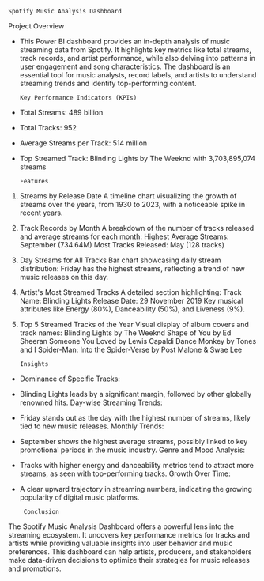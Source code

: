     Spotify Music Analysis Dashboard


    
 Project Overview
- This Power BI dashboard provides an in-depth analysis of music streaming data from Spotify. It highlights key metrics like total streams, track records, and artist performance, while also delving into patterns in user engagement and song characteristics. The dashboard is an essential tool for music analysts, record labels, and artists to understand streaming trends and identify top-performing content.

      Key Performance Indicators (KPIs)
- Total Streams: 489 billion
- Total Tracks: 952
- Average Streams per Track: 514 million
- Top Streamed Track: Blinding Lights by The Weeknd with 3,703,895,074 streams

  
      Features
1. Streams by Release Date
A timeline chart visualizing the growth of streams over the years, from 1930 to 2023, with a noticeable spike in recent years.

2. Track Records by Month
A breakdown of the number of tracks released and average streams for each month:
Highest Average Streams: September (734.64M)
Most Tracks Released: May (128 tracks)

3. Day Streams for All Tracks
Bar chart showcasing daily stream distribution:
Friday has the highest streams, reflecting a trend of new music releases on this day.

4. Artist's Most Streamed Tracks
A detailed section highlighting:
Track Name: Blinding Lights
Release Date: 29 November 2019
Key musical attributes like Energy (80%), Danceability (50%), and Liveness (9%).

5. Top 5 Streamed Tracks of the Year
Visual display of album covers and track names:
Blinding Lights by The Weeknd
Shape of You by Ed Sheeran
Someone You Loved by Lewis Capaldi
Dance Monkey by Tones and I
Spider-Man: Into the Spider-Verse by Post Malone & Swae Lee


       Insights
- Dominance of Specific Tracks:

- Blinding Lights leads by a significant margin, followed by other globally renowned hits.
Day-wise Streaming Trends:

- Friday stands out as the day with the highest number of streams, likely tied to new music releases.
Monthly Trends:

- September shows the highest average streams, possibly linked to key promotional periods in the music industry.
Genre and Mood Analysis:

- Tracks with higher energy and danceability metrics tend to attract more streams, as seen with top-performing tracks.
Growth Over Time:

- A clear upward trajectory in streaming numbers, indicating the growing popularity of digital music platforms.

       Conclusion
The Spotify Music Analysis Dashboard offers a powerful lens into the streaming ecosystem. It uncovers key performance metrics for tracks and artists while providing valuable insights into user behavior and music preferences. This dashboard can help artists, producers, and stakeholders make data-driven decisions to optimize their strategies for music releases and promotions.
